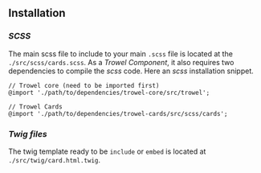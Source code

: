## Installation

### *SCSS*
The main scss file to include to your main `.scss` file is located at the `./src/scss/cards.scss`. As a *Trowel Component*, it also requires two dependencies to compile the *scss* code. Here an *scss* installation snippet.

```
// Trowel core (need to be imported first)
@import './path/to/dependencies/trowel-core/src/trowel';

// Trowel Cards
@import './path/to/dependencies/trowel-cards/src/scss/cards';
```

### *Twig files*
The twig template ready to be `include` or `embed` is located at `./src/twig/card.html.twig`.